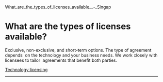 What_are_the_types_of_licenses_available__-_Singap



What are the types of licenses available?
=========================================

Exclusive, non-exclusive, and short-term options. The type of agreement depends  on the technology and your business needs. We work closely with licensees to tailor  agreements that benefit both parties.

[Technology licensing](https://www.sutd.edu.sg/tag/technology-licensing/)

---

